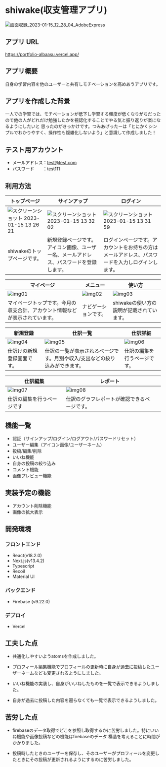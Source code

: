 # shiwake(収支管理アプリ)
![画面収録_2023-01-15_12_28_04_AdobeExpress](https://user-images.githubusercontent.com/64601252/212523632-10560fca-b556-4001-ae9a-67247dec304c.gif)

## アプリ URL
https://portfolio-albaasu.vercel.app/

## アプリ概要
自身の学習内容を他のユーザーと共有しモチベーションを高めあうアプリです。

## アプリを作成した背景
一人での学習では、モチベーションが低下し学習する頻度が低くなりがちだったので他の人がどれだけ勉強したかを視認化することでやる気と振り返りが楽になるようにしたいと
思ったのがきっかけです。つみあげったーは「とにかくシンプルでわかりやすく、操作性も複雑化しないよう」と意識して作成しました！

## テスト用アカウント
* メールアドレス：test@test.com
* パスワード　　：test111

## 利用方法
| トップページ  | サインアップ | ログイン |
| ------------- | ------------- | ------------- |
| ![スクリーンショット 2023-01-15 13 26 21](https://user-images.githubusercontent.com/64601252/212522881-86954589-e8ce-4daa-8ea5-6ced5c0d2aa7.png)  | ![スクリーンショット 2023-01-15 13 32 02](https://user-images.githubusercontent.com/64601252/212523025-d0fe51ed-862a-4a5e-b474-c6726f59abe9.png) | ![スクリーンショット 2023-01-15 13 31 59](https://user-images.githubusercontent.com/64601252/212523016-1dad2726-a243-4fa4-ae50-c2ce6c8fe365.png) |
| shiwakeのトップページです。 | 新規登録ページです。アイコン画像、ユーザー名、メールアドレス、パスワードを登録します。 | ログインページです。アカウントをお持ちの方はメールアドレス、パスワードを入力しログインします。|

| マイページ | メニュー | 使い方 |
| ------------- | ------------- | ------------- |
| ![img01](https://user-images.githubusercontent.com/64601252/212523175-4ecd0e9d-ea5e-40d0-95e4-1f79125f57e9.png) | ![img02](https://user-images.githubusercontent.com/64601252/212523185-2d28fd58-ee3b-49b4-b64e-970557d291a4.png) | ![img03](https://user-images.githubusercontent.com/64601252/212523193-8f267235-bd5a-4145-b8f1-92d13a4efed0.png) |
| マイページトップです。今月の収支合計、アカウント情報などが表示されています。 | ナビゲーションです。 | shiwakeの使い方の説明が記載されています。|

| 新規登録 | 仕訳一覧 | 仕訳詳細 |
| ------------- | ------------- | ------------- |
| ![img04](https://user-images.githubusercontent.com/64601252/212523237-5c5e014c-6dc3-40b2-ac86-9628f030518b.png) | ![img05](https://user-images.githubusercontent.com/64601252/212523258-13b9e780-4d2b-4d59-adf2-43e0582a549a.png) | ![img06](https://user-images.githubusercontent.com/64601252/212523308-ac26f575-c90e-42a9-8364-ca069c4f0f08.png) |
| 仕訳けの新規登録画面です。 | 仕訳の一覧が表示されるページです。月別や収入/支出などの絞り込みができます。 | 仕訳の編集を行うページです。 |

| 仕訳編集 | レポート |  |
| ------------- | ------------- | ------------- |
| ![img07](https://user-images.githubusercontent.com/64601252/212523404-2ef8158d-aa31-42de-9503-5a1ad71e4790.png) | ![img08](https://user-images.githubusercontent.com/64601252/212523412-dd6dde91-dc0a-45cb-b8ee-d8d9d065735c.png) |  |
| 仕訳の編集を行うページです | 仕訳のグラフレポートが確認できるページです。 |  |

## 機能一覧
* 認証（サインアップ/ログイン/ログアウト/パスワードリセット）
* ユーザー編集（アイコン画像/ユーザーネーム）
* 投稿/編集/削除
* いいね機能
* 自身の投稿の絞り込み
* コメント機能
* 画像プレビュー機能


## 実装予定の機能
* アカウント削除機能
* 画像の拡大表示


## 開発環境
### フロントエンド
* React(v18.2.0)
* Next.js(v13.4.2)
* Typescript
* Recoil
* Material UI

### バックエンド
* Firebase (v9.22.0)

### デプロイ
* Vercel

## 工夫した点
* 共通化しやすいようatomsを作成しました。

* プロフィール編集機能でプロフィールの更新時に自身が過去に投稿したユーザーネームなども変更されるようにしました。

* いいね機能の実装し、自身がいいねしたものを一覧で表示できるようしました。

* 自身が過去に投稿した内容を遡らなくても一覧で表示できるようしました。


## 苦労した点
* firebaseのデータ取得でどこを参照し取得するかに苦労しました。特にいいね機能や画像投稿などの機能はfirebaseのデータ
構造を考えることに時間がかかりました。

* 投稿時したときのユーザーを保存し、そのユーザーがプロフィールを変更したときにその投稿が更新されるようにするのに苦労しました。






